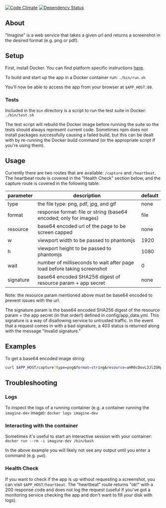 [![Code Climate](https://codeclimate.com/github/LightshedHealth/imagine/badges/gpa.svg)](https://codeclimate.com/github/LightshedHealth/imagine)
[![Dependency Status](https://david-dm.org/LightshedHealth/imagine.svg)](https://david-dm.org/LightshedHealth/imagine)

## About

"Imagine" is a web service that takes a given url and returns a screenshot in the desired format (e.g. png or pdf).

## Setup

First, install Docker. You can find platform specific instructions [here](https://docs.docker.com/engine/installation/).

To build and start up the app in a Docker container run: `./bin/run.sh`

You'll now be able to access the app from your browser at `$APP_HOST:80`.

### Tests

Included in the `bin` directory is a script to run the test suite in Docker: `./bin/test.sh`

The test script will rebuild the Docker image before running the suite so the tests should always represent current code.
Sometimes npm does not install packages successfully causing a failed build, but this can be dealt with by re-running
the Docker build command (or the appropriate script if you're using them).

## Usage

Currently there are two routes that are available: `/capture` and `/heartbeat`. The heartbeat route is covered in the
"Health Check" section below, and the capture route is covered in the following table:


|**parameter** | **description** | **default** |
| ------------ | --------------- | ----------- |
| type         | the file type: png, pdf, jpg, and gif | none |
| format       | response format: file or string (base64 encoded; only for images) | file |
| resource     | base64 encoded url of the page to be screen capped | none |
| w            | viewport width to be passed to phantomjs | 1920 |
| h            | viewport height to be passed to phantomjs | 1080 |
| wait         | number of milliseconds to wait after page load before taking screenshot | 0 |
| signature    | base64 encoded SHA256 digest of resource param + app secret | none |

Note: the resource param mentioned above must be base64 encoded to prevent issues with the url.

The signature param is the base64 encoded SHA256 digest of the resource param + the app secret (in that order!)
defined in config/app_data.yml. This signature is a way of disallowing service to untrusted traffic. In the event that
a request comes in with a bad signature, a 403 status is returned along with the message "Invalid signature."

## Examples

To get a base64 encoded image string:
```bash
curl $APP_HOST/capture?type=png&format=string&resource=aHR0cDovL3JlZGRpdC5jb20vP2Zvbz1iYXI
```

## Troubleshooting

### Logs

To inspect the logs of a running container (e.g. a container running the `imagine-dev` image): `docker logs imagine-dev`

### Interacting with the container

Sometimes it's useful to start an interactive session with your container: `docker run --rm -i imagine-dev /bin/bash`

In the above example you will likely not see any output until you enter a command (e.g. `pwd`).


### Health Check

If you want to check if the app is up without requesting a screenshot, you can visit `$APP_HOST/heartbeat`.
The "heartbeat" route returns "ok!" with a 200 response code and does not log the request (useful if you've got a monitoring
service checking the app and don't want to fill your disk with logs).
